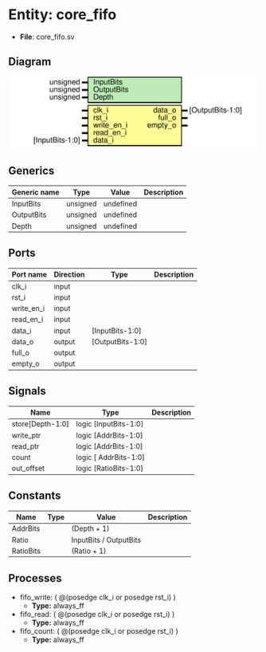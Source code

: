 
# Entity: core_fifo 
- **File**: core_fifo.sv

## Diagram
![Diagram](core_fifo.svg "Diagram")
## Generics

| Generic name | Type     | Value     | Description |
| ------------ | -------- | --------- | ----------- |
| InputBits    | unsigned | undefined |             |
| OutputBits   | unsigned | undefined |             |
| Depth        | unsigned | undefined |             |

## Ports

| Port name  | Direction | Type             | Description |
| ---------- | --------- | ---------------- | ----------- |
| clk_i      | input     |                  |             |
| rst_i      | input     |                  |             |
| write_en_i | input     |                  |             |
| read_en_i  | input     |                  |             |
| data_i     | input     | [InputBits-1:0]  |             |
| data_o     | output    | [OutputBits-1:0] |             |
| full_o     | output    |                  |             |
| empty_o    | output    |                  |             |

## Signals

| Name             | Type                  | Description |
| ---------------- | --------------------- | ----------- |
| store[Depth-1:0] | logic [InputBits-1:0] |             |
| write_ptr        | logic [AddrBits-1:0]  |             |
| read_ptr         | logic [AddrBits-1:0]  |             |
| count            | logic [ AddrBits-1:0] |             |
| out_offset       | logic [RatioBits-1:0] |             |

## Constants

| Name      | Type | Value                  | Description |
| --------- | ---- | ---------------------- | ----------- |
| AddrBits  |      | (Depth + 1)            |             |
| Ratio     |      | InputBits / OutputBits |             |
| RatioBits |      | (Ratio + 1)            |             |

## Processes
- fifo_write: ( @(posedge clk_i or posedge rst_i) )
  - **Type:** always_ff
- fifo_read: ( @(posedge clk_i or posedge rst_i) )
  - **Type:** always_ff
- fifo_count: ( @(posedge clk_i or posedge rst_i) )
  - **Type:** always_ff
